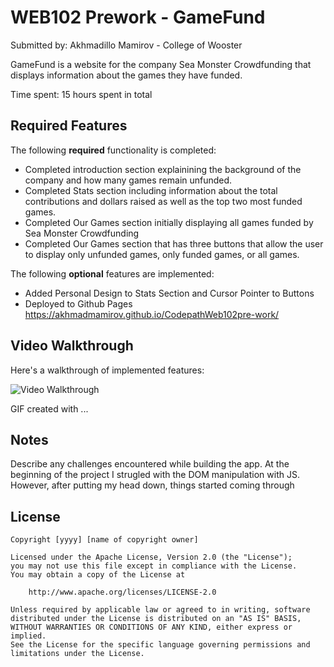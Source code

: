 # WEB102 Prework - GameFund

Submitted by: Akhmadillo Mamirov - College of Wooster

GameFund is a website for the company Sea Monster Crowdfunding that displays information about the games they have funded.

Time spent: 15 hours spent in total

## Required Features

The following **required** functionality is completed:

* Completed introduction section explainining the background of the company and how many games remain unfunded.
* Completed Stats section including information about the total contributions and dollars raised as well as the top two most funded games.
* Completed Our Games section initially displaying all games funded by Sea Monster Crowdfunding
* Completed Our Games section that has three buttons that allow the user to display only unfunded games, only funded games, or all games.

The following **optional** features are implemented:

* Added Personal Design to Stats Section and Cursor Pointer to Buttons 
* Deployed to Github Pages https://akhmadmamirov.github.io/CodepathWeb102pre-work/

## Video Walkthrough

Here's a walkthrough of implemented features:

<img src='http://i.imgur.com/link/to/your/gif/file.gif' title='Video Walkthrough' width='' alt='Video Walkthrough' />

<!-- Replace this with whatever GIF tool you used! -->
GIF created with ...  
<!-- Recommended tools:
[Kap](https://getkap.co/) for macOS
[ScreenToGif](https://www.screentogif.com/) for Windows
[peek](https://github.com/phw/peek) for Linux. -->

## Notes

Describe any challenges encountered while building the app.
At the beginning of the project I strugled with the DOM manipulation with JS. However, after putting my head down, things started coming through
## License

    Copyright [yyyy] [name of copyright owner]

    Licensed under the Apache License, Version 2.0 (the "License");
    you may not use this file except in compliance with the License.
    You may obtain a copy of the License at

        http://www.apache.org/licenses/LICENSE-2.0

    Unless required by applicable law or agreed to in writing, software
    distributed under the License is distributed on an "AS IS" BASIS,
    WITHOUT WARRANTIES OR CONDITIONS OF ANY KIND, either express or implied.
    See the License for the specific language governing permissions and
    limitations under the License.
